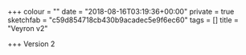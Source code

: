 +++
colour = ""
date = "2018-08-16T03:19:36+00:00"
private = true
sketchfab = "c59d854718cb430b9acadec5e9f6ec60"
tags = []
title = "Veyron v2"

+++
Version 2